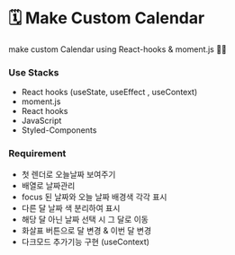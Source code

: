 # 🗓 Make Custom Calendar

make custom Calendar using React-hooks & moment.js 🙌🏻

### Use Stacks

- React hooks (useState, useEffect , useContext)
- moment.js
- React hooks
- JavaScript
- Styled-Components 

### Requirement

- 첫 렌더로 오늘날짜 보여주기
- 배열로 날짜관리  
- focus 된 날짜와 오늘 날짜 배경색 각각 표시
- 다른 달 날짜 색 분리하여 표시
- 해당 달 아닌 날짜 선택 시 그 달로 이동
- 화살표 버튼으로 달 변경 & 이번 달 변경
- 다크모드 추가기능 구현 (useContext)
